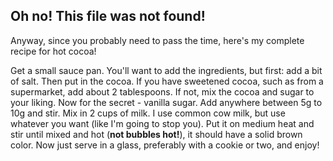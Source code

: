## Oh no! This file was not found!

Anyway, since you probably need to pass the time, here's my complete recipe for hot cocoa!

Get a small sauce pan. You'll want to add the ingredients, but first: add a bit of salt.
Then put in the cocoa. If you have sweetened cocoa, such as from a supermarket, add about 2 tablespoons. If not, mix the cocoa and sugar to your liking.
Now for the secret - vanilla sugar. Add anywhere between 5g to 10g and stir.
Mix in 2 cups of milk. I use common cow milk, but use whatever you want (like I'm going to stop you).
Put it on medium heat and stir until mixed and hot (**not bubbles hot!**), it should have a solid brown color.
Now just serve in a glass, preferably with a cookie or two, and enjoy!
